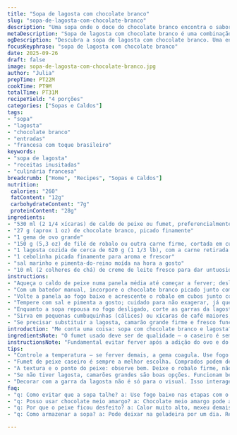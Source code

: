 ```yaml
---
title: "Sopa de lagosta com chocolate branco"
slug: "sopa-de-lagosta-com-chocolate-branco"
description: "Uma sopa onde o doce do chocolate branco encontra o sabor marcante da lagosta e do peixe. Usa caldo de peixe para base e barra para a textura firme do pescado, combinando ingredientes com cocção delicada para garantir textura e sabor. Tem nuances que lembram frutos do mar frescos com toque surpreendente do chocolate, equilibrando doçura e salgado. Ideal para quem quer fugir do comum e explorar novas fronteiras entre doce e salgado em pratos franceses adaptados."
metaDescription: "Sopa de lagosta com chocolate branco é uma combinação inusitada que surpreende. Sabor delicado e textura incrível para momentos especiais."
ogDescription: "Descubra a sopa de lagosta com chocolate branco. Uma entrada sofisticada que mistura doçura e sabor do mar de forma surpreendente."
focusKeyphrase: "sopa de lagosta com chocolate branco"
date: 2025-09-26
draft: false
image: sopa-de-lagosta-com-chocolate-branco.jpg
author: "Julia"
prepTime: PT22M
cookTime: PT9M
totalTime: PT31M
recipeYield: "4 porções"
categories: ["Sopas e Caldos"]
tags:
- "sopa"
- "lagosta"
- "chocolate branco"
- "entradas"
- "francesa com toque brasileiro"
keywords:
- "sopa de lagosta"
- "receitas inusitadas"
- "culinária francesa"
breadcrumb: ["Home", "Recipes", "Sopas e Caldos"]
nutrition: 
 calories: "260"
 fatContent: "12g"
 carbohydrateContent: "7g"
 proteinContent: "28g"
ingredients:
- "530 ml (2 1/4 xícaras) de caldo de peixe ou fumet, preferencialmente caseiro"
- "27 g (aprox 1 oz) de chocolate branco, picado finamente"
- "1 gema de ovo grande"
- "150 g (5,3 oz) de filé de robalo ou outra carne firme, cortada em cubos pequenos"
- "1 lagosta cozida de cerca de 620 g (1 1/3 lb), com a carne retirada e com as garras reservadas inteiras"
- "1 cebolinha picada finamente para aroma e frescor"
- "sal marinho e pimenta-do-reino moída na hora a gosto"
- "10 ml (2 colheres de chá) de creme de leite fresco para dar untuosidade (twist pessoal)"
instructions:
- "Aqueça o caldo de peixe numa panela média até começar a ferver; desligue o fogo assim que bolhas aparecerem, aquele seu calor sutil mas pulsante – evite que ferva muito."
- "Com um batedor manual, incorpore o chocolate branco picado junto com a gema do ovo batendo vigorosamente – isso cria uma emulsão sedosa, evitando que o ovo talhe. A mistura deve ficar homogênea, com brilho perolado, sem grumos; perceba na textura ao mexer."
- "Volte a panela ao fogo baixo e acrescente o robalo em cubos junto com a lagosta desfiada; mexa com cuidado, para não desfazer demais o peixe – aqui, nada de fervura; a sopa esquenta fervorosamente mas deve permanecer quase imóvel por uns 4 minutos. Toque nos pedaços do peixe – eles ficarão firmes, mas macios, indicativo do ponto certo sem cozimento excessivo."
- "Tempere com sal e pimenta a gosto; cuidado para não exagerar, já que o caldo pode ter sal suficiente. Junte o creme de leite fresco para equilibrar o sabor do chocolate e dar uma textura mais aveludada."
- "Enquanto a sopa repousa no fogo desligado, corte as garras da lagosta ao meio na vertical, abrindo duas pontas vivas que vão decorar os cálices na hora de servir. A crosta da garra traz toque visual rústico e elegante."
- "Sirva em pequenas cumbuquinhas (cálices) ou xícaras de café maiores; finalize com uma ponta de garra e a cebolinha por cima para dar contraste e frescor."
- "Se precisar substituir a lagosta, camarão grande firme e fresco funciona bem; evite mexilhões ou mariscos para não alterar a base de sabor bastante delicada da sopa. No lugar do chocolate branco, pode usar um pouco de creme de avelã sem açúcar para um toque diferente, menos doce e mais terroso."
introduction: "Me conta uma coisa: sopa com chocolate branco e lagosta? Muitos torcem o nariz, mas é justamente essa surpresa que me fisgou. Depois de algumas tentativas desastrosas com gemas talhadas e chocolate se separando, descobri que questão é equilíbrio de temperatura e constante mexida. Uso sempre fumet fresco, daqueles que extrai o sabor do peixe sem amargor. O toque do peixe firme – robalinho é meu favorito – dá textura sem desmanchar, enquanto a lagosta? Essa aporta sabor e elegância, até pra quem compra congelado e dá aquela dessalgada básica. Cebolinha? Não só aroma; é frescor que corta a doçura do chocolate, evitando monotonia. No fim, serve numa cumbuca pequena, garra aparada... visual clássico, impacto de sabor. Parece complexo, mas é óleo de cozinha na cabeça e olho no fogo. Improviso garantido, mas se errar, aprende rápido."
ingredientsNote: "O fumet usado deve ser de qualidade – o caseiro é sempre melhor porque é limpíssimo, evitando aquele gosto residual de peixe forte dos comprados prontos. Chocolate branco puro, com menos aditivos, garante que não fique enjoativo. Se estiver sem lagosta, camarões grandes ou mesmo mexilhões bem limpos dão outra vida à receita – mas nada de encher demais o caldo pra não perder a delicadeza. A gema adiciona untuosidade e liga o chocolate ao caldo, por isso não pule nem troque por clara. A cebolinha é mais que enfeite, ajuda a quebrar a doçura e traz frescor. Para o toque final, um pouco de creme de leite ou manteiga é uma maravilha, suaviza e aproxima sabores. Use sal com cuidado, sempre prove no final."
instructionsNote: "Fundamental evitar ferver após a adição do ovo e do chocolate – o calor alto coagula a gema e quebra a emulsão, deixando a sopa áspera. Mexa sempre, mas suavemente para não se desfazer o peixe. Dá pra sentir no tato e ver pelo aspecto, quando o peixe está cozido – firme, opaco, não mais translúcido, mas sem desmanchar. Decorar com a garra da lagosta é mais do que visual, é interatividade no prato, qualidade percebida. A sopa pode ser feita com antecedência se mantida aquecida a fogo muito baixo; mas sempre observe a textura antes de servir, caso reaqueça, mexa bem para rehomogeneizar. Essa receita exige paciência e aquele olho no tempo e na textura mais que relógio no pulso."
tips:
- "Controle a temperatura – se ferver demais, a gema coagula. Use fogo baixo e mexa sempre. O chocolate precisa se misturar bem. Tentar não deixar grumos. Difícil na primeira vez."
- "Fumet de peixe caseiro é sempre a melhor escolha. Comprados podem deixar gosto forte. Faça um dia antes e guarde. Pode congelar facilmente. Assim, evita surpresas ruins na receita."
- "A textura e o ponto do peixe: observe bem. Deixe o robalo firme, não desmanchar. Mexa com cuidado, sem pressa. Prove o caldo. Adicione temperos aos poucos, sempre."
- "Se não tiver lagosta, camarões grandes são boas opções. Funcionam bem. O sabor muda, mas ainda fica delicioso. Evite mariscos, podem alterar o gosto. Limpar bem os ingredientes é essencial."
- "Decorar com a garra da lagosta não é só para o visual. Isso interage com o prato. Além de enfeitar, traz toque de sabor. Sempre surpreende quem vê e come. Pequenas coisas fazem diferença."
faq:
- "q: Como evitar que a sopa talhe? a: Use fogo baixo nas etapas com o ovo. Mexa constantemente pra emulsão dar certo. Calor muito alto é o vilão das sopas."
- "q: Posso usar chocolate meio amargo? a: Chocolate meio amargo pode alterar a suavidade. Se preferir, use menos. Dessa forma, não fica tão doce e guarda a essência."
- "q: Por que o peixe ficou desfeito? a: Calor muito alto, mexeu demais. O ideal é deixar o peixe firme, não ultrapassar o ponto. E se cozinhar muito, desmancha."
- "q: Como armazenar a sopa? a: Pode deixar na geladeira por um dia. Reaqueça em fogo baixo, sempre mexendo. Se a textura estiver estranha, adicione um pouco de fumet."

---
```

